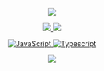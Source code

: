 <p align="center" >
  <a href="https://github.com/BappyWasTaken">
  <img src="https://i.redd.it/1c331cu6ypj71.gif" />
</p>

<p align="center">
  <tr>
    <td align="center" style="padding=0;width=50%;">
      <a href="https://github.com/BappyWasTaken">
      <img src="https://github-readme-stats.vercel.app/api/?username=BappyWasTaken&title_color=adb2d3&text_color=9f9f9f&show_icons=true&bg_color=00000000&hide_border=true&icon_color=adb2d3&hide_title=true&count_private=true&include_all_commits=true&enable_animations=true" />
    </td>
      <td align="center" style="padding=0;width=50%;">
      <a href="https://github.com/BappyWasTaken">
      <img src="https://github-readme-stats-one-bice.vercel.app/api/top-langs/?username=BappyWasTaken&role=OWNER,ORGANIZATION_MEMBER,COLLABORATOR&title_color=adb2d3&text_color=9f9f9f&show_icons=true&bg_color=00000000&hide_border=true&icon_color=adb2d3&hide_title=true&count_private=true&enable_animations=true" />
    </td>
  </tr>
</p>

<p align="center">
  <img alt="JavaScript" src="https://img.shields.io/badge/javascript%20-%23323330.svg?&style=for-the-badge&logo=javascript&logoColor=%23F7DF1E"/> <img alt = "Typescript" src="https://img.shields.io/badge/TypeScript-007ACC?style=for-the-badge&logo=typescript&logoColor=white"/>
<p>

<p align="center">
  <tr>
    <td align="center" style="padding=0;width=50%;">
      <a href="https://github.com/notJari">
      <img src="https://github-readme-streak-stats.herokuapp.com?user=notjari&theme=tokyonight_duo&hide_border=true&ring=adb2d3&currStreakLabel=FFFFFF&sideNums=adb2d3&dates=979797&sideLabels=FFFFFF&currStreakNum=FFFFFF&border=DD2727&stroke=00000000&background=00000000&fire=8B91B6" />
    </td>
  </tr>
</p>


